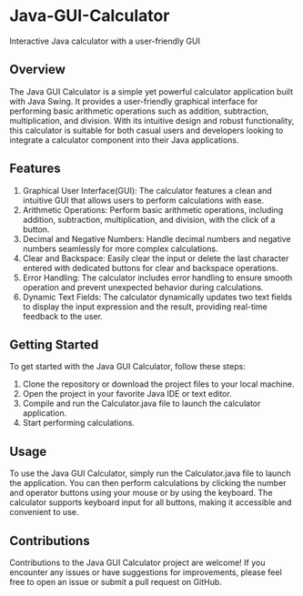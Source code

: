 # Java-GUI-Calculator
Interactive Java calculator with a user-friendly GUI

## Overview
The Java GUI Calculator is a simple yet powerful calculator application built with Java Swing. It provides a user-friendly graphical interface for performing basic arithmetic operations such as addition, subtraction, multiplication, and division. With its intuitive design and robust functionality, this calculator is suitable for both casual users and developers looking to integrate a calculator component into their Java applications.

## Features
1. Graphical User Interface(GUI): The calculator features a clean and intuitive GUI that allows users to perform calculations with ease.
2. Arithmetic Operations: Perform basic arithmetic operations, including addition, subtraction, multiplication, and division, with the click of a button.
3. Decimal and Negative Numbers: Handle decimal numbers and negative numbers seamlessly for more complex calculations.
4. Clear and Backspace: Easily clear the input or delete the last character entered with dedicated buttons for clear and backspace operations.
5. Error Handling: The calculator includes error handling to ensure smooth operation and prevent unexpected behavior during calculations.
6. Dynamic Text Fields: The calculator dynamically updates two text fields to display the input expression and the result, providing real-time feedback to the user.

## Getting Started
To get started with the Java GUI Calculator, follow these steps:
1. Clone the repository or download the project files to your local machine.
2. Open the project in your favorite Java IDE or text editor.
3. Compile and run the Calculator.java file to launch the calculator application.
4. Start performing calculations.
   
## Usage
To use the Java GUI Calculator, simply run the Calculator.java file to launch the application. You can then perform calculations by clicking the number and operator buttons using your mouse or by using the keyboard. The calculator supports keyboard input for all buttons, making it accessible and convenient to use.

## Contributions
Contributions to the Java GUI Calculator project are welcome! If you encounter any issues or have suggestions for improvements, please feel free to open an issue or submit a pull request on GitHub.


